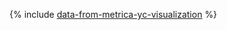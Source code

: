 {% include [data-from-metrica-yc-visualization](../../_tutorials/datalens/data-from-appmetrica-yc-visualization.md) %}